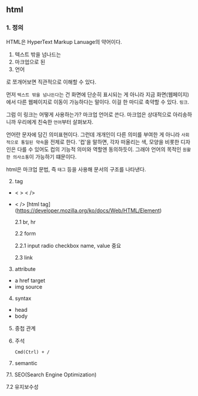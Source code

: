 ## html

### 1. 정의

HTML은 HyperText Markup Lanuage의 약어이다.

1. 텍스트 밖을 넘나드는
2. 마크업으로 된
3. 언어

로 쪼개어보면 직관적으로 이해할 수 있다.

먼저 `텍스트 밖을 넘나든다`는 건 화면에 단순히 표시되는 게 아니라 지금 화면(웹페이지)에서 다른 웹페이지로 이동이 가능하다는 말이다. 이걸 한 마디로 축약할 수 있다. `링크`.

그럼 이 링크는 어떻게 사용하는가? 마크업 언어로 쓴다. 마크업은 상대적으로 아리송하니까 우리에게 친숙한 `언어`부터 살펴보자.

언어란 문자에 담긴 의미표현이다. 그런데 개개인이 다른 의미를 부여한 게 아니라 `사회적으로 통일된 약속`을 전제로 한다. '컵'을 말하면, 각자 떠올리는 색, 모양을 비롯한 디자인은 다를 수 있어도 컵의 기능적 의미와 역할엔 동의하듯이. 그래야 언어의 목적인 `원활한 의사소통`이 가능하기 떄문이다.

html은 마크업 문법, 즉 `태그` 등을 사용해 문서의 구조를 나타낸다.

<!-- 아래 부분은 추가 정리 -->

2. tag

- < > < />
- < />
  [html tag] (https://developer.mozilla.org/ko/docs/Web/HTML/Element)

  2.1 br, hr

  2.2 form

  2.2.1 input
  radio
  checkbox
  name, value 중요

  2.3 link

3. attribute

- a href target
- img source

4. syntax

- head
- body

5. 중첩 관계

6. 주석
   <!-- 여기는 주석 -->

   `Cmd(Ctrl) + /`

7. semantic

7.1. SEO(Search Engine Optimization)

7.2 유지보수성
